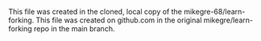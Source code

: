 This file was created in the cloned, local copy of the mikegre-68/learn-forking.
This file was created on github.com in the original mikegre/learn-forking repo in the main branch.
